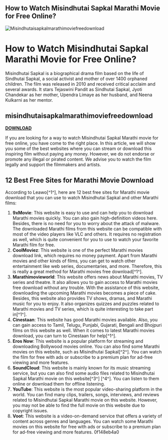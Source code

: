 ## How to Watch Misindhutai Sapkal Marathi Movie for Free Online?

 
![Misindhutaisapkalmarathimoviefreedownload](https://u.jimcdn.com/cms/o/sf551eca6b4d2dfa4/emotion/crop/header.jpg?t=1342080044)

 
# How to Watch Misindhutai Sapkal Marathi Movie for Free Online?
 
Misindhutai Sapkal is a biographical drama film based on the life of Sindhutai Sapkal, a social activist and mother of over 1400 orphaned children. The film was released in 2010 and received critical acclaim and several awards. It stars Tejaswini Pandit as Sindhutai Sapkal, Jyoti Chandekar as her mother, Upendra Limaye as her husband, and Neena Kulkarni as her mentor.
 
## misindhutaisapkalmarathimoviefreedownload


[**DOWNLOAD**](https://www.google.com/url?q=https%3A%2F%2Fblltly.com%2F2tM3YH&sa=D&sntz=1&usg=AOvVaw16lNER7du9jMl8woDxRyVB)

 
If you are looking for a way to watch Misindhutai Sapkal Marathi movie for free online, you have come to the right place. In this article, we will show you some of the best websites where you can stream or download this inspiring film without paying any money. However, we do not endorse or promote any illegal or pirated content. We advise you to watch the film legally and support the filmmakers and artists.
 
## 12 Best Free Sites for Marathi Movie Download
 
According to Leawo[^1^], here are 12 best free sites for Marathi movie download that you can use to watch Misindhutai Sapkal and other Marathi films:
 
1. **9xMovie**: This website is easy to use and can help you to download Marathi movies quickly. You can also gain high-definition videos here. Besides, there is no need for you to worry about the attack of malware. The downloaded Marathi films from this website can be compatible with most of the video players like VLC and others. It requires no registration as well, which is quite convenient for you to use to watch your favorite Marathi film for free.
2. **CoolMoviez**: This website is one of the perfect Marathi movies download link, which requires no money payment. Apart from Marathi movies and other kinds of films, you can get to watch other entertainment like web series, documentaries, and more. Therefore, this is really a great method for Marathi movies free download[^1^].
3. **Marathimovieworld**: This website offers news about Marathi movies, TV series and theatre. It also allows you to gain access to Marathi movies free download without any trouble. With the assistance of this website, downloading the upcoming Marathi movies becomes a piece of cake. Besides, this website also provides TV shows, dramas, and Marathi music for you to enjoy. It also organizes quizzes and puzzles related to Marathi movies and TV series, which is quite interesting to take part in[^1^].
4. **Cinestaan**: This website has good Marathi movies available. Also, you can gain access to Tamil, Telugu, Punjabi, Gujarati, Bengali and Bhojpuri films on this website as well. When it comes to latest Marathi movies download, you can turn to Cinestaan for help[^1^].
5. **Eros Now**: This website is a popular platform for streaming and downloading Bollywood movies online. You can also find some Marathi movies on this website, such as Misindhutai Sapkal[^2^]. You can watch the film for free with ads or subscribe to a premium plan for ad-free viewing and more features.
6. **SoundCloud**: This website is mainly known for its music streaming service, but you can also find some audio files related to Misindhutai Sapkal Marathi movie on this website[^3^] [^4^]. You can listen to them online or download them for offline listening.
7. **YouTube**: This website is the most popular video-sharing platform in the world. You can find many clips, trailers, songs, interviews, and reviews related to Misindhutai Sapkal Marathi movie on this website. However, you may not be able to find the full movie on this website due to copyright issues.
8. **Voot**: This website is a video-on-demand service that offers a variety of content across genres and languages. You can watch some Marathi movies on this website for free with ads or subscribe to a premium plan for ad-free viewing and more features. 0f148eb4a0
